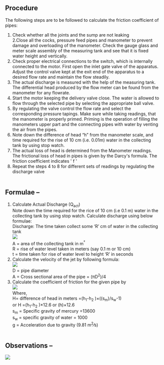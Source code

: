 ## Procedure<br> 
The following steps are to be followed to calculate the friction coefficient of pipes:<br>
1. Check whether all the joints and the sump are not leaking <br>
2.Close all the cocks, pressure feed pipes and manometer to prevent damage and overloading of the manometer. Check the gauge glass and meter scale assembly of the measuring tank and see that it is fixed water height and vertically. <br>
3. Check proper electrical connections to the switch, which is internally connected to the motor. First open the inlet gate valve of the apparatus. Adjust the control valve kept at the exit end of the apparatus to a desired flow rate and maintain the flow steadily.<br> 
4. The actual discharge is measured with the help of the measuring tank. The differential head produced by the flow meter can be found from the manometer for any flowrate.<br> 
4. Start the motor keeping the delivery valve close. The water is allowed to flow through the selected pipe by selecting the appropriate ball valve.<br> 
5. By regulating the valve control the flow rate and select the corresponding pressure tapings. Make sure while taking readings, that the manometer is properly primed. Priming is the operation of filling the manometers upper part and the connecting pipes with water by venting the air from the pipes.<br> 
7. Note down the difference of head “h” from the manometer scale, and time required for the rise of 10 cm (i.e. 0.01m) water in the collecting tank by using stop watch.<br>
8. The actual loss of head is determined from the Manometer readings. The frictional loss of head in pipes is given by the Darcy's formula. The friction coefficient indicates ' f '<br>
9. Repeat the steps 4 to 8 for different sets of readings by regulating the discharge valve<br><br>

## Formulae –<br>
1.	Calculate Actual Discharge (Q<sub>act</sub>)<br>
Note down the time required for the rice of 10 cm (i.e 0.1 m) water in the collecting tank by using stop watch. Calculate discharge using below formulae:<br>
Discharge: The time taken collect some ‘R’ cm of water in the collecting tank<br>
<image src="images/imagep1.PNG"><br>
A = area of the collecting tank in m<sup>²</sup><br>
R = rise of water level taken in meters (say 0.1 m or 10 cm) <br>
t = time taken for rise of water level to height ‘R’ in seconds<br>
2.	Calculate the velocity of the jet by following formula: <br>
<image src="images/imagep2.PNG"><br>
D = pipe diameter <br>
A = Cross sectional area of the pipe =  (πD<sup>2</sup>)/4<br>
3. Calculate the coefficient of friction for the given pipe by<br>
<image src="images/imagep3.PNG"><br>
Where, <br>
H= difference of head in meters  =(h<sub>1</sub>-h<sub>2</sub> )×((s<sub>m</sub>)/s<sub>w</sub>-1)<br>
or H  =(h<sub>1</sub>-h<sub>2</sub> )×12.6 or (h)×12.6<br>
s<sub>m</sub>  = Specific gravity of mercury =13600<br> 
s<sub>w</sub> = specific gravity of water = 1000<br>
g = Acceleration due to gravity (9.81 m<sup>2</sup>⁄s)<br><br>
## Observations –<br>
<image src="images/image13.PNG">
